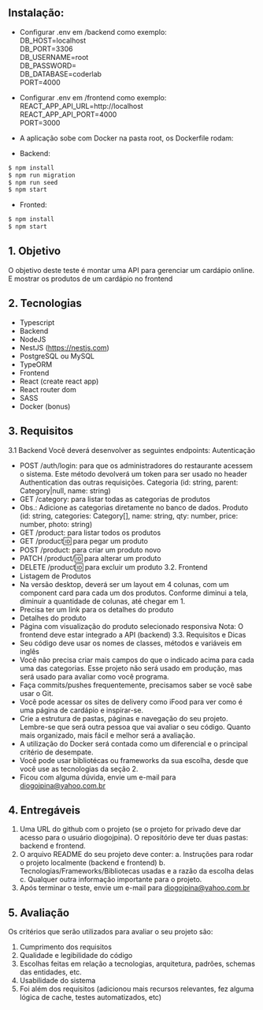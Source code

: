 ## Instalação:

- Configurar .env em /backend como exemplo:<br>
DB_HOST=localhost<br>
DB_PORT=3306<br>
DB_USERNAME=root<br>
DB_PASSWORD=<br>
DB_DATABASE=coderlab<br>
PORT=4000

- Configurar .env em /frontend como exemplo:<br>
REACT_APP_API_URL=http://localhost<br>
REACT_APP_API_PORT=4000<br>
PORT=3000

- A aplicação sobe com Docker na pasta root, os Dockerfile rodam:

- Backend:
```bash
$ npm install
$ npm run migration
$ npm run seed
$ npm start
```

- Fronted:
```bash
$ npm install
$ npm start
```

## 1. Objetivo
O objetivo deste teste é montar uma API para gerenciar um cardápio online. E
mostrar os produtos de um cardápio no frontend

## 2. Tecnologias
- Typescript
- Backend
- NodeJS
- NestJS (https://nestjs.com)
- PostgreSQL ou MySQL
- TypeORM
- Frontend
- React (create react app)
- React router dom
- SASS
- Docker (bonus)

## 3. Requisitos
3.1 Backend
Você deverá desenvolver as seguintes endpoints:
Autenticação
- POST /auth/login: para que os administradores do restaurante acessem o
sistema. Este método devolverá um token para ser usado no header
Authentication das outras requisições.
Categoria (id: string, parent: Category|null, name: string)
- GET /category: para listar todas as categorias de produtos
- Obs.: Adicione as categorias diretamente no banco de dados.
Produto (id: string, categories: Category[], name: string, qty: number, price: number,
photo: string)
- GET /product: para listar todos os produtos
- GET /product:id: para pegar um produto
- POST /product: para criar um produto novo
- PATCH /product/:id: para alterar um produto
- DELETE /product:id: para excluir um produto
3.2. Frontend
- Listagem de Produtos
- Na versão desktop, deverá ser um layout em 4 colunas, com um
component card para cada um dos produtos. Conforme diminui a tela,
diminuir a quantidade de colunas, até chegar em 1.
- Precisa ter um link para os detalhes do produto
- Detalhes do produto
- Página com visualização do produto selecionado responsiva
Nota: O frontend deve estar integrado a API (backend)
3.3. Requisitos e Dicas
- Seu código deve usar os nomes de classes, métodos e variáveis em inglês
- Você não precisa criar mais campos do que o indicado acima para cada uma
das categorias. Esse projeto não será usado em produção, mas será usado
para avaliar como você programa.
- Faça commits/pushes frequentemente, precisamos saber se você sabe usar
o Git.
- Você pode acessar os sites de delivery como iFood para ver como é uma
página de cardápio e inspirar-se.
- Crie a estrutura de pastas, páginas e navegação do seu projeto. Lembre-se
que será outra pessoa que vai avaliar o seu código. Quanto mais organizado,
mais fácil e melhor será a avaliação.
- A utilização do Docker será contada como um diferencial e o principal critério
de desempate.
- Você pode usar bibliotécas ou frameworks da sua escolha, desde que você
use as tecnologias da seção 2.
- Ficou com alguma dúvida, envie um e-mail para diogojpina@yahoo.com.br

## 4. Entregáveis
1. Uma URL do github com o projeto (se o projeto for privado deve dar acesso
para o usuário diogojpina). O repositório deve ter duas pastas: backend e
frontend.
2. O arquivo README do seu projeto deve conter:
a. Instruções para rodar o projeto localmente (backend e frontend)
b. Tecnologias/Frameworks/Bibliotecas usadas e a razão da escolha
delas
c. Qualquer outra informação importante para o projeto.
3. Após terminar o teste, envie um e-mail para diogojpina@yahoo.com.br

## 5. Avaliação
Os critérios que serão utilizados para avaliar o seu projeto são:
1. Cumprimento dos requisitos
2. Qualidade e legibilidade do código
3. Escolhas feitas em relação a tecnologias, arquitetura, padrões, schemas das
entidades, etc.
4. Usabilidade do sistema
5. Foi além dos requisitos (adicionou mais recursos relevantes, fez alguma
lógica de cache, testes automatizados, etc)